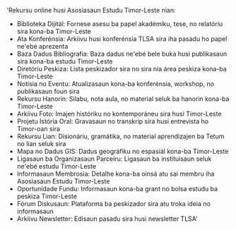 'Rekursu online husi Asosiasaun Estudu Timor-Leste nian:

- Biblioteka Dijitál: Fornese asesu ba papel akadémiku, tese, no relatóriu sira kona-ba Timor-Leste
- Ata Konferénsia: Arkiivu husi konferénsia TLSA sira iha pasadu ho papel ne'ebé aprezenta
- Baza Dadus Bibliografia: Baza dadus ne'ebé bele buka husi publikasaun sira kona-ba estudu Timor-Leste
- Diretóriu Peskiza: Lista peskizador sira no sira nia área peskiza kona-ba Timor-Leste
- Notísia no Eventu: Atualizasaun kona-ba konferénsia, workshop, no publikasaun foun sira
- Rekursu Hanorin: Silabu, nota aula, no material seluk ba hanorin kona-ba Timor-Leste
- Arkiivu Foto: Imajen históriku no kontemporáneu sira husi Timor-Leste
- Projetu Istória Oral: Gravasaun no transkrip sira husi entrevista ho Timor-oan sira
- Rekursu Lian: Disionáriu, gramátika, no material aprendizajen ba Tetum no lian seluk sira
- Mapa no Dadus GIS: Dadus geográfiku no espasiál kona-ba Timor-Leste
- Ligasaun ba Organizasaun Parceiru: Ligasaun ba instituisaun seluk ne'ebé estudu Timor-Leste
- Informasaun Membrosia: Detalhe kona-ba oinsá atu sai membru iha Asosiasaun Estudu Timor-Leste
- Oportunidade Fundu: Informasaun kona-ba grant no bolsa estudu ba peskiza Timor-Leste
- Fórum Diskusaun: Plataforma ba peskizador sira atu troka ideia no informasaun
- Arkiivu Newsletter: Edisaun pasadu sira husi newsletter TLSA'